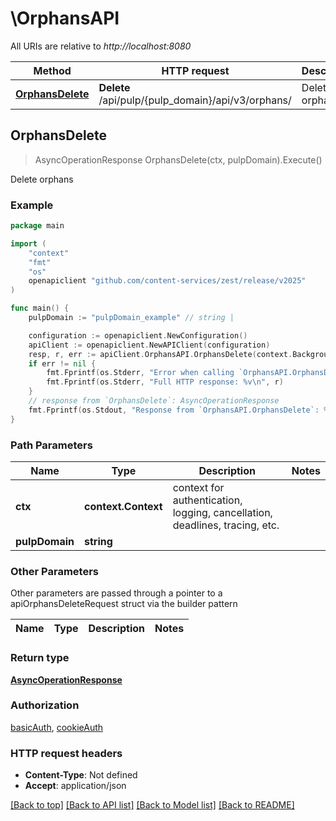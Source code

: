 # \OrphansAPI

All URIs are relative to *http://localhost:8080*

Method | HTTP request | Description
------------- | ------------- | -------------
[**OrphansDelete**](OrphansAPI.md#OrphansDelete) | **Delete** /api/pulp/{pulp_domain}/api/v3/orphans/ | Delete orphans



## OrphansDelete

> AsyncOperationResponse OrphansDelete(ctx, pulpDomain).Execute()

Delete orphans



### Example

```go
package main

import (
	"context"
	"fmt"
	"os"
	openapiclient "github.com/content-services/zest/release/v2025"
)

func main() {
	pulpDomain := "pulpDomain_example" // string | 

	configuration := openapiclient.NewConfiguration()
	apiClient := openapiclient.NewAPIClient(configuration)
	resp, r, err := apiClient.OrphansAPI.OrphansDelete(context.Background(), pulpDomain).Execute()
	if err != nil {
		fmt.Fprintf(os.Stderr, "Error when calling `OrphansAPI.OrphansDelete``: %v\n", err)
		fmt.Fprintf(os.Stderr, "Full HTTP response: %v\n", r)
	}
	// response from `OrphansDelete`: AsyncOperationResponse
	fmt.Fprintf(os.Stdout, "Response from `OrphansAPI.OrphansDelete`: %v\n", resp)
}
```

### Path Parameters


Name | Type | Description  | Notes
------------- | ------------- | ------------- | -------------
**ctx** | **context.Context** | context for authentication, logging, cancellation, deadlines, tracing, etc.
**pulpDomain** | **string** |  | 

### Other Parameters

Other parameters are passed through a pointer to a apiOrphansDeleteRequest struct via the builder pattern


Name | Type | Description  | Notes
------------- | ------------- | ------------- | -------------


### Return type

[**AsyncOperationResponse**](AsyncOperationResponse.md)

### Authorization

[basicAuth](../README.md#basicAuth), [cookieAuth](../README.md#cookieAuth)

### HTTP request headers

- **Content-Type**: Not defined
- **Accept**: application/json

[[Back to top]](#) [[Back to API list]](../README.md#documentation-for-api-endpoints)
[[Back to Model list]](../README.md#documentation-for-models)
[[Back to README]](../README.md)

